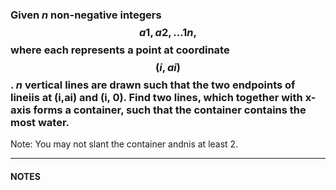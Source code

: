 ### Given _n_ non-negative integers $$a1, a2,...1n,$$ where each represents a point at coordinate $$(i,ai)$$. _n_ vertical lines are drawn such that the two endpoints of lineiis at \(i,ai\) and \(i, 0\). Find two lines, which together with x-axis forms a container, such that the container contains the most water.

Note: You may not slant the container andnis at least 2.

---

#### NOTES



